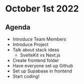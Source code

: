 # October 1st 2022

## Agenda
- Introduce Team Members
- Introduce Project
- Talk about stack ideas
  - SvelteKit vs Next.js
- Create frontend folder
- Have everyone set up Github
- Set up Supabase in frontend
- Start coding!